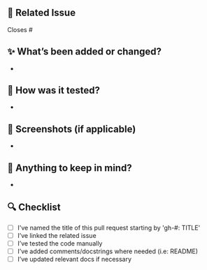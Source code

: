 ## 📌 Related Issue
<!-- Link to the issue this PR is addressing, e.g., "Closes #42" -->
Closes #

## ✨ What’s been added or changed?
<!-- Summarize the key changes or features introduced in this PR -->
-

## 🧪 How was it tested?
<!-- Describe how you verified the change works (unit tests, notebooks, CLI runs, etc.) -->
-

## 📸 Screenshots (if applicable)
<!-- Add before/after screenshots or logs if the changes affect the UI or output -->
-

## 🧠 Anything to keep in mind?
<!-- Note anything relevant like known issues, limitations, or design decisions -->
-

## 🔍 Checklist
<!-- Check off what you've done before submitting the PR -->
- [ ] I've named the title of this pull request starting by 'gh-#: TITLE'
- [ ] I’ve linked the related issue  
- [ ] I’ve tested the code manually  
- [ ] I’ve added comments/docstrings where needed (i.e: README)
- [ ] I’ve updated relevant docs if necessary  
